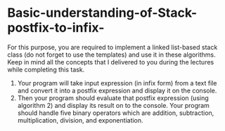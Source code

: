 # Basic-understanding-of-Stack-postfix-to-infix-

For this purpose, you are required to 
implement a linked list-based stack class (do not forget to use the templates) and use it in these 
algorithms. Keep in mind all the concepts that I delivered to you during the lectures while completing 
this task.
1. Your program will take input expression (in infix form) from a text file and convert it into a postfix 
expression and display it on the console.
2. Then your program should evaluate that postfix expression (using algorithm 2) and display its 
result on to the console.
Your program should handle five binary operators which are addition, subtraction, multiplication, 
division, and exponentiation.
